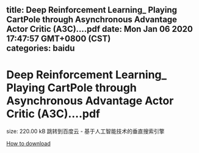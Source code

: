 
title: Deep Reinforcement Learning_ Playing CartPole through Asynchronous Advantage Actor Critic (A3C)….pdf
date: Mon Jan 06 2020 17:47:57 GMT+0800 (CST)    
categories: baidu
---

# Deep Reinforcement Learning_ Playing CartPole through Asynchronous Advantage Actor Critic (A3C)….pdf
size: 220.00 kB
 跳转到百度云 - 基于人工智能技术的垂直搜索引擎
 

[How to download](https://bpcam.bemobtrk.com/go/2ceec3aa-1ca2-46d6-b9ff-aaa5c184517c?jno=4718)